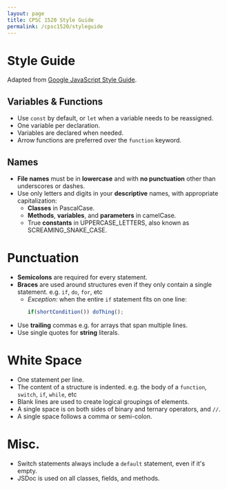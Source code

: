 ```yaml
---
layout: page
title: CPSC 1520 Style Guide
permalink: /cpsc1520/styleguide
---
```


# Style Guide
Adapted from [Google JavaScript Style Guide](https://google.github.io/styleguide/jsguide.html).

## Variables & Functions
- Use `const` by default, or `let` when a variable needs to be reassigned.
- One variable per declaration.
- Variables are declared when needed.
- Arrow functions are preferred over the `function` keyword.

## Names
- **File names** must be in **lowercase** and with **no punctuation** other than underscores or dashes.
- Use only letters and digits in your **descriptive** names, with appropriate capitalization:
    - **Classes** in PascalCase.
    - **Methods**, **variables**, and **parameters** in camelCase.
    - True **constants** in UPPERCASE_LETTERS, also known as SCREAMING_SNAKE_CASE.

# Punctuation
- **Semicolons** are required for every statement.
- **Braces** are used around structures even if they only contain a single statement. e.g. `if`, `do`, `for`, etc
    - *Exception*: when the entire `if` statement fits on one line:
        ```js
        if(shortCondition()) doThing();
        ```
- Use **trailing** commas e.g. for arrays that span multiple lines.
- Use single quotes for **string** literals.

# White Space
- One statement per line.
- The content of a structure is indented. e.g. the body of a `function`, `switch`, `if`, `while`, etc
- Blank lines are used to create logical groupings of elements.
- A single space is on both sides of binary and ternary operators, and `//`.
- A single space follows a comma or semi-colon.

# Misc.
- Switch statements always include a `default` statement, even if it's empty.
- JSDoc is used on all classes, fields, and methods.